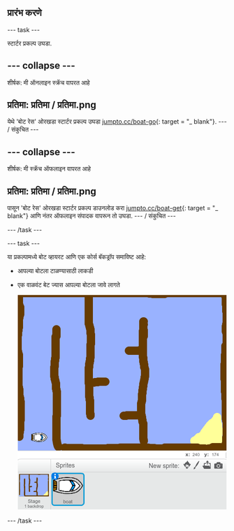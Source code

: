 ## प्रारंभ करणे

\--- task \---

स्टार्टर प्रकल्प उघडा.

## \--- collapse \---

शीर्षक: मी ऑनलाइन स्क्रॅच वापरत आहे

## प्रतिमा: प्रतिमा / प्रतिमा.png

येथे 'बोट रेस' ओरखडा स्टार्टर प्रकल्प उघडा [jumpto.cc/boat-go](https://scratch.mit.edu/projects/63958014/#editor){: target = "_ blank"}. \--- / संकुचित \---

## \--- collapse \---

शीर्षक: मी स्क्रॅच ऑफलाइन वापरत आहे

## प्रतिमा: प्रतिमा / प्रतिमा.png

पासून 'बोट रेस' ओरखडा स्टार्टर प्रकल्प डाउनलोड करा [jumpto.cc/boat-get](http:jumpto.cc/boat-get){: target = "_ blank"} आणि नंतर ऑफलाइन संपादक वापरून तो उघडा. \--- / संकुचित \---

\--- /task \---

\--- task \---

या प्रकल्पामध्ये बोट व्हायरट आणि एक कोर्स बॅकड्रॉप समाविष्ट आहे:

- आपल्या बोटला टाळण्यासाठी लाकडी
- एक वाळवंट बेट ज्यास आपल्या बोटला जावे लागते
    
    ![screenshot](images/boat-starter.png)

\--- /task \---